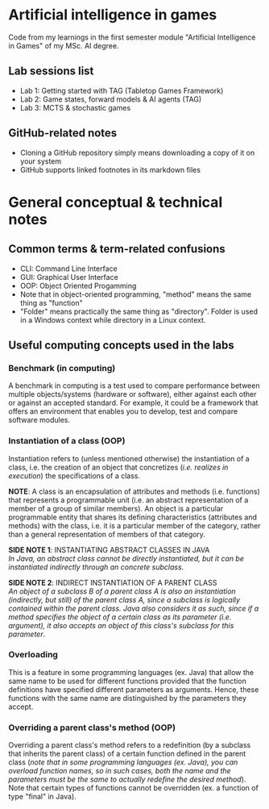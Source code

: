 # Artificial intelligence in games
Code from my learnings in the first semester module "Artificial Intelligence in Games" of my MSc. AI degree.

## Lab sessions list
- Lab 1: Getting started with TAG (Tabletop Games Framework)
- Lab 2: Game states, forward models & AI agents (TAG)
- Lab 3: MCTS & stochastic games

## GitHub-related notes
- Cloning a GitHub repository simply means downloading a copy of it on your system
- GitHub supports linked footnotes in its markdown files

# General conceptual & technical notes
## Common terms & term-related confusions
- CLI: Command Line Interface
- GUI: Graphical User Interface
- OOP: Object Oriented Progamming
- Note that in object-oriented programming, "method" means the same thing as "function"
- "Folder" means practically the same thing as "directory". Folder is used in a Windows context while directory in a Linux context.

## Useful computing concepts used in the labs
### Benchmark (in computing)
A benchmark in computing is a test used to compare performance between multiple objects/systems (hardware or software), either against each other or against an accepted standard. For example, it could be a framework that offers an environment that enables you to develop, test and compare software modules.

### Instantiation of a class (OOP)
Instantiation refers to (unless mentioned otherwise) the instantiation of a class, i.e. the creation of an object that concretizes (_i.e. realizes in execution_) the specifications of a class.

**NOTE**: A class is an encapsulation of attributes and methods (i.e. functions) that represents a programmable unit (i.e. an abstract representation of a member of a group of similar members). An object is a particular programmable entity that shares its defining characteristics (attributes and methods) with the class, i.e. it is a particular member of the category, rather than a general representation of members of that category.

**SIDE NOTE 1**: INSTANTIATING ABSTRACT CLASSES IN JAVA<br>
_In Java, an abstract class cannot be directly instantiated, but it can be instantiated indirectly through an concrete subclass_.

**SIDE NOTE 2**: INDIRECT INSTANTIATION OF A PARENT CLASS<br>
_An object of a subclass B of a parent class A is also an instantiation (indirectly, but still) of the parent class A, since a subclass is logically contained within the parent class. Java also considers it as such, since if a method specifies the object of a certain class as its parameter (i.e. argument), it also accepts an object of this class's subclass for this parameter_.

### Overloading
This is a feature in some programming languages (ex. Java) that allow the same name to be used for different functions provided that the function definitions have specified different parameters as arguments. Hence, these functions with the same name are distinguished by the parameters they accept.

### Overriding a parent class's method (OOP)
Overriding a parent class's method refers to a redefinition (by a subclass that inherits the parent class) of a certain function defined in the parent class (_note that in some programming languages (ex. Java), you can overload function names, so in such cases, both the name and the parameters must be the same to actually redefine the desired method_). Note that certain types of functions cannot be overridden (ex. a function of type "final" in Java).

